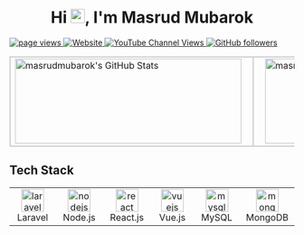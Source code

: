<h1 align="center">Hi <img src="https://media.giphy.com/media/hvRJCLFzcasrR4ia7z/giphy.gif" width="25px">, I'm Masrud Mubarok</h1>

<p align="left">
  <a href="https://github.com/masrudmubarok/masrudmubarok" target="_blank">
    <img src="https://komarev.com/ghpvc/?username=masrudmubarok" alt="page views" />
  </a>
  <a href="https://devlite.org/masrudmubarok" target="_blank">
    <img alt="Website" src="https://img.shields.io/website?url=https%3A%2F%2Fdevlite.org%2Fmasrudmubarok">
  </a>
  <a href="https://www.youtube.com/channel/UCQlzVd6RFAYCfMVxlYLunvg" target="_blank">
    <img alt="YouTube Channel Views" src="https://img.shields.io/youtube/channel/views/UCQlzVd6RFAYCfMVxlYLunvg?style=flat&logo=youtube">
  </a>
  <a href="https://github.com/masrudmubarok?tab=followers" target="_blank">
    <img alt="GitHub followers" src="https://img.shields.io/github/followers/masrudmubarok?style=flat&logo=github">
  </a>
</p>

<table>
  <tr>
    <td style="padding-right: 20px; border: 2px solid #ccc;">
      <img src="https://github-readme-stats.vercel.app/api?username=masrudmubarok&theme=default&show_icons=true&hide_border=true&count_private=true" alt="masrudmubarok's GitHub Stats" width="400" height="150" />
    </td>
    <td style="padding-left: 20px; border: 2px solid #ccc;">
      <img src="https://github-readme-stats.vercel.app/api/top-langs/?username=masrudmubarok&theme=default&show_icons=true&hide_border=true&layout=compact" alt="masrudmubarok's GitHub Stats" width="400" height="150" />
    </td>
  </tr>
</table>

<h2 align="left" id="macropower-tech">Tech Stack</h2>

<table>
  <tr>
    <td align="center" width="96">
      <a href="https://laravel.com/" target="_blank"> 
        <img src="https://cdn.jsdelivr.net/gh/devicons/devicon/icons/laravel/laravel-original.svg" alt="laravel" width="40" height="40"/> 
      </a>
      <br>Laravel
    </td>
    <td align="center" width="96">
      <a href="https://nodejs.org/" target="_blank"> 
        <img src="https://cdn.jsdelivr.net/gh/devicons/devicon/icons/nodejs/nodejs-original.svg" alt="nodejs" width="40" height="40"/> 
      </a>
      <br>Node.js
    </td>
    <td align="center" width="96">
      <a href="https://reactjs.org/" target="_blank"> 
        <img src="https://cdn.jsdelivr.net/gh/devicons/devicon/icons/react/react-original.svg" alt="react" width="40" height="40"/> 
      </a>
      <br>React.js
    </td>
    <td align="center" width="96">
      <a href="https://vuejs.org/" target="_blank"> 
        <img src="https://cdn.jsdelivr.net/gh/devicons/devicon/icons/vuejs/vuejs-original.svg" alt="vuejs" width="40" height="40"/> 
      </a>
      <br>Vue.js
    </td>
    <td align="center" width="96">
      <a href="https://www.mysql.com/" target="_blank"> 
        <img src="https://cdn.jsdelivr.net/gh/devicons/devicon/icons/mysql/mysql-original.svg" alt="mysql" width="40" height="40"/> 
      </a>
      <br>MySQL
    </td>
    <td align="center" width="96">
      <a href="https://www.mongodb.com/" target="_blank"> 
        <img src="https://cdn.jsdelivr.net/gh/devicons/devicon/icons/mongodb/mongodb-original.svg" alt="mongodb" width="40" height="40"/> 
      </a>
      <br>MongoDB
    </td>
  </tr>
</table>
